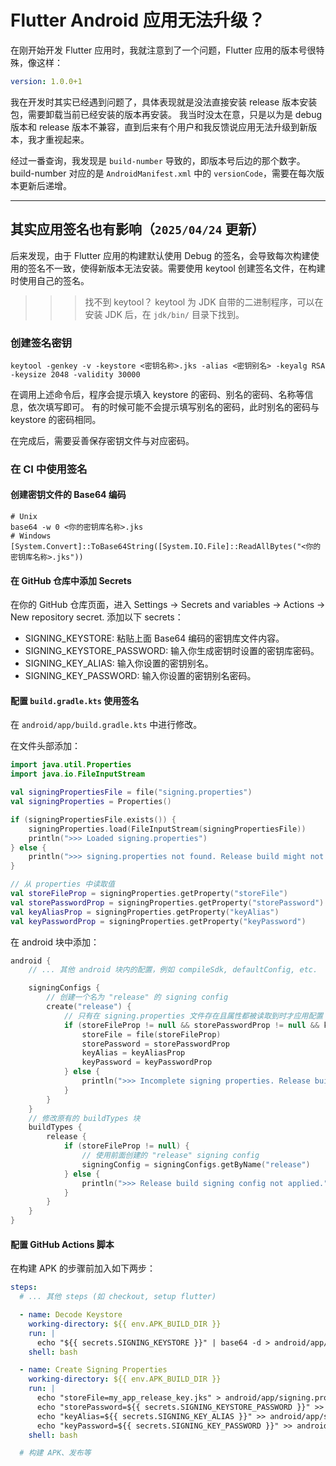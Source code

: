 # Flutter Android 应用无法升级？

在刚开始开发 Flutter 应用时，我就注意到了一个问题，Flutter 应用的版本号很特殊，像这样：

```yaml
version: 1.0.0+1
```

我在开发时其实已经遇到问题了，具体表现就是没法直接安装 release 版本安装包，需要卸载当前已经安装的版本再安装。
我当时没太在意，只是以为是 debug 版本和 release 版本不兼容，直到后来有个用户和我反馈说应用无法升级到新版本，我才重视起来。

经过一番查询，我发现是 ``build-number`` 导致的，即版本号后边的那个数字。build-number 对应的是 ``AndroidManifest.xml`` 中的 ``versionCode``，需要在每次版本更新后递增。

- - -

## 其实应用签名也有影响（``2025/04/24`` 更新）

后来发现，由于 Flutter 应用的构建默认使用 Debug 的签名，会导致每次构建使用的签名不一致，使得新版本无法安装。需要使用 keytool 创建签名文件，在构建时使用自己的签名。

>>>找不到 keytool？
keytool 为 JDK 自带的二进制程序，可以在安装 JDK 后，在 `jdk/bin/` 目录下找到。
>>>

### 创建签名密钥

```shell
keytool -genkey -v -keystore <密钥名称>.jks -alias <密钥别名> -keyalg RSA -keysize 2048 -validity 30000
```

在调用上述命令后，程序会提示填入 keystore 的密码、别名的密码、名称等信息，依次填写即可。
有的时候可能不会提示填写别名的密码，此时别名的密码与 keystore 的密码相同。

在完成后，需要妥善保存密钥文件与对应密码。

### 在 CI 中使用签名

#### 创建密钥文件的 Base64 编码

```shell
# Unix
base64 -w 0 <你的密钥库名称>.jks
# Windows
[System.Convert]::ToBase64String([System.IO.File]::ReadAllBytes("<你的密钥库名称>.jks"))
```

#### 在 GitHub 仓库中添加 Secrets

在你的 GitHub 仓库页面，进入 Settings -> Secrets and variables -> Actions -> New repository secret.
添加以下 secrets：

- SIGNING_KEYSTORE: 粘贴上面 Base64 编码的密钥库文件内容。
- SIGNING_KEYSTORE_PASSWORD: 输入你生成密钥时设置的密钥库密码。
- SIGNING_KEY_ALIAS: 输入你设置的密钥别名。
- SIGNING_KEY_PASSWORD: 输入你设置的密钥别名密码。

#### 配置 ``build.gradle.kts`` 使用签名

在 ``android/app/build.gradle.kts`` 中进行修改。

在文件头部添加：
```kotlin
import java.util.Properties
import java.io.FileInputStream

val signingPropertiesFile = file("signing.properties")
val signingProperties = Properties()

if (signingPropertiesFile.exists()) {
    signingProperties.load(FileInputStream(signingPropertiesFile))
    println(">>> Loaded signing.properties")
} else {
    println(">>> signing.properties not found. Release build might not be signed correctly.")
}

// 从 properties 中读取值
val storeFileProp = signingProperties.getProperty("storeFile")
val storePasswordProp = signingProperties.getProperty("storePassword")
val keyAliasProp = signingProperties.getProperty("keyAlias")
val keyPasswordProp = signingProperties.getProperty("keyPassword")
```

在 android 块中添加：
```kotlin
android {
    // ... 其他 android 块内的配置，例如 compileSdk, defaultConfig, etc.

    signingConfigs {
        // 创建一个名为 "release" 的 signing config
        create("release") {
            // 只有在 signing.properties 文件存在且属性都被读取到时才应用配置
            if (storeFileProp != null && storePasswordProp != null && keyAliasProp != null && keyPasswordProp != null) {
                storeFile = file(storeFileProp)
                storePassword = storePasswordProp
                keyAlias = keyAliasProp
                keyPassword = keyPasswordProp
            } else {
                println(">>> Incomplete signing properties. Release build may not be signed correctly.")
            }
        }
    }
    // 修改原有的 buildTypes 块
    buildTypes {
        release {
            if (storeFileProp != null) {
                // 使用前面创建的 "release" signing config
                signingConfig = signingConfigs.getByName("release")
            } else {
                println(">>> Release build signing config not applied.")
            }
        }
    }
}
```
#### 配置 GitHub Actions 脚本

在构建 APK 的步骤前加入如下两步：

```yaml
steps:
  # ... 其他 steps (如 checkout, setup flutter)

  - name: Decode Keystore
    working-directory: ${{ env.APK_BUILD_DIR }}
    run: |
      echo "${{ secrets.SIGNING_KEYSTORE }}" | base64 -d > android/app/my_app_release_key.jks
    shell: bash

  - name: Create Signing Properties
    working-directory: ${{ env.APK_BUILD_DIR }}
    run: |
      echo "storeFile=my_app_release_key.jks" > android/app/signing.properties
      echo "storePassword=${{ secrets.SIGNING_KEYSTORE_PASSWORD }}" >> android/app/signing.properties
      echo "keyAlias=${{ secrets.SIGNING_KEY_ALIAS }}" >> android/app/signing.properties
      echo "keyPassword=${{ secrets.SIGNING_KEY_PASSWORD }}" >> android/app/signing.properties
    shell: bash

  # 构建 APK、发布等
```


